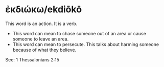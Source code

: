 # ἐκδιώκω/ekdiōkō
This word is an action. It is a verb.
* This word can mean to chase someone out of an area or cause someone to leave an area. 
* This word can mean to persecute. This talks about harming someone because of what they believe.

See: 1 Thessalonians 2:15
